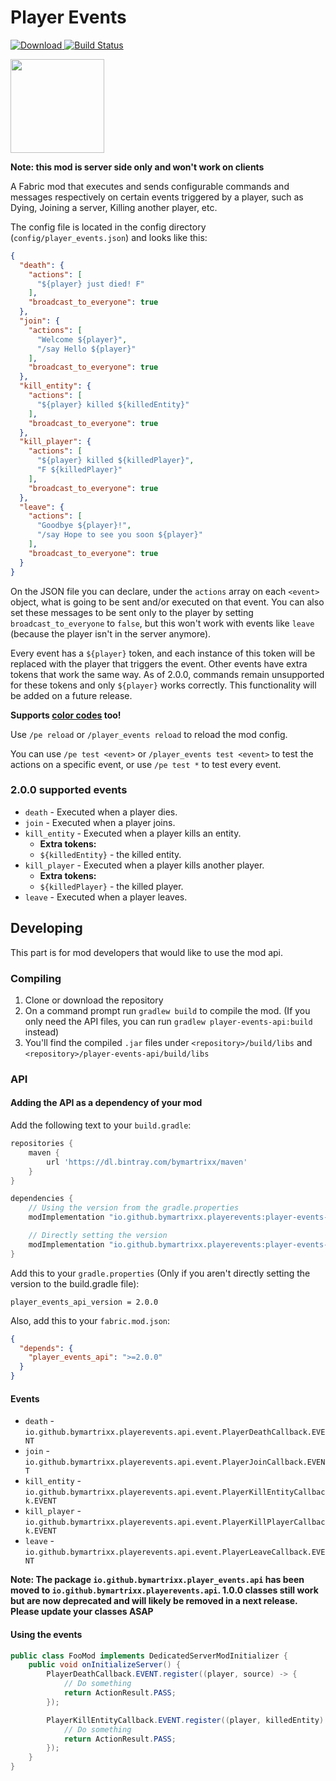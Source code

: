 # Player Events

[ ![Download](https://api.bintray.com/packages/bymartrixx/maven/player_events_api/images/download.svg) ](https://github.com/ByMartrixx/join-messages/releases/tag/1.0.0)
[ ![Build Status](https://travis-ci.com/ByMartrixx/player-events.svg?branch=master)](https://travis-ci.com/ByMartrixx/player-events)

<a href='https://www.curseforge.com/minecraft/mc-mods/fabric-api'><img src='https://i.imgur.com/Ol1Tcf8.png' width="150"></a>

**Note: this mod is server side only and won't work on clients**

A Fabric mod that executes and sends configurable commands and messages respectively on certain events triggered by a player, such as Dying, Joining a server, Killing another player, etc.

The config file is located in the config directory (`config/player_events.json`) and looks like this:

```JSON
{
  "death": {
    "actions": [
      "${player} just died! F"
    ],
    "broadcast_to_everyone": true
  },
  "join": {
    "actions": [
      "Welcome ${player}",
      "/say Hello ${player}"
    ],
    "broadcast_to_everyone": true
  },
  "kill_entity": {
    "actions": [
      "${player} killed ${killedEntity}"
    ],
    "broadcast_to_everyone": true
  },
  "kill_player": {
    "actions": [
      "${player} killed ${killedPlayer}",
      "F ${killedPlayer}"
    ],
    "broadcast_to_everyone": true
  },
  "leave": {
    "actions": [
      "Goodbye ${player}!",
      "/say Hope to see you soon ${player}"
    ],
    "broadcast_to_everyone": true
  }
}
```

On the JSON file you can declare, under the `actions` array on each `<event>` object, what is going to be sent and/or executed on that event. You can also set these messages to be sent only to the player by setting `broadcast_to_everyone` to `false`, but this won't work with events like `leave` (because the player isn't in the server anymore).

Every event has a `${player}` token, and each instance of this token will be replaced with the player that triggers the event. Other events have extra tokens that work the same way.
As of 2.0.0, commands remain unsupported for these tokens and only `${player}` works correctly. This functionality will be added on a future release.

**Supports [color codes](https://minecraft.gamepedia.com/Formatting_codes#Color_codes) too!**

Use `/pe reload` or `/player_events reload` to reload the mod config.

You can use `/pe test <event>` or `/player_events test <event>` to test the actions on a specific event, or use `/pe test *` to test every event.

### 2.0.0 supported events
* `death` - Executed when a player dies.
* `join` - Executed when a player joins.
* `kill_entity` - Executed when a player kills an entity. 
  * **Extra tokens:**
  * `${killedEntity}` - the killed entity.
* `kill_player` - Executed when a player kills another player.
  * **Extra tokens:**
  * `${killedPlayer}` - the killed player.
* `leave` - Executed when a player leaves.

## Developing
This part is for mod developers that would like to use the mod api.

### Compiling

1. Clone or download the repository
2. On a command prompt run `gradlew build` to compile the mod. (If you only need the API files, you can run `gradlew player-events-api:build` instead)
3. You'll find the compiled `.jar` files under `<repository>/build/libs` and `<repository>/player-events-api/build/libs`

### API
#### Adding the API as a dependency of your mod
Add the following text to your `build.gradle`:
```groovy
repositories {
    maven {
        url 'https://dl.bintray.com/bymartrixx/maven'    
    }
}

dependencies {
    // Using the version from the gradle.properties
    modImplementation "io.github.bymartrixx.playerevents:player-events-api:${project.player_events_api_version}"

    // Directly setting the version
    modImplementation "io.github.bymartrixx.playerevents:player-events-api:2.0.0"
}
```
Add this to your `gradle.properties` (Only if you aren't directly setting the version to the build.gradle file):
```properties
player_events_api_version = 2.0.0
```

Also, add this to your `fabric.mod.json`:
```json
{
  "depends": {
    "player_events_api": ">=2.0.0"
  }
}
```

#### Events
* `death` - `io.github.bymartrixx.playerevents.api.event.PlayerDeathCallback.EVENT`
* `join` - `io.github.bymartrixx.playerevents.api.event.PlayerJoinCallback.EVENT`
* `kill_entity` - `io.github.bymartrixx.playerevents.api.event.PlayerKillEntityCallback.EVENT`
* `kill_player` - `io.github.bymartrixx.playerevents.api.event.PlayerKillPlayerCallback.EVENT`
* `leave` - `io.github.bymartrixx.playerevents.api.event.PlayerLeaveCallback.EVENT`

**Note: The package `io.github.bymartrixx.player_events.api` has been moved to `io.github.bymartrixx.playerevents.api`. 1.0.0 classes still work but are now deprecated and will likely be removed in a next release. Please update your classes ASAP**

#### Using the events
```java
public class FooMod implements DedicatedServerModInitializer {
    public void onInitializeServer() {
        PlayerDeathCallback.EVENT.register((player, source) -> {
            // Do something
            return ActionResult.PASS;
        });

        PlayerKillEntityCallback.EVENT.register((player, killedEntity) -> {
            // Do something
            return ActionResult.PASS;
        });
    }
}
```

